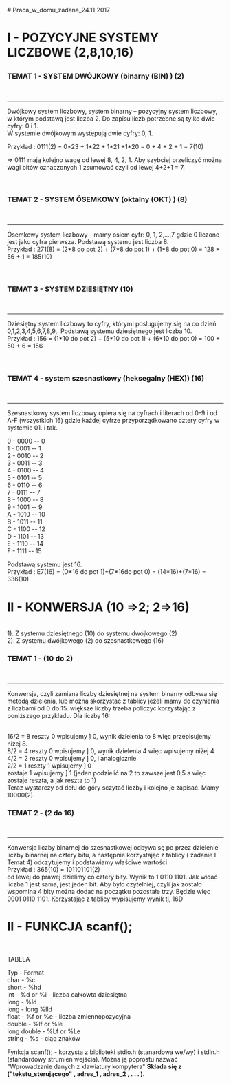 <p># Praca_w_domu_zadana_24.11.2017<p>

 <p>   <h1> I - POZYCYJNE SYSTEMY LICZBOWE (2,8,10,16) <br><p></h1>

<p><h3>TEMAT 1 - SYSTEM DWÓJKOWY (binarny (BIN) ) (2) </h3><br><hr>
  Dwójkowy system liczbowy, system binarny – pozycyjny system liczbowy, w którym podstawą jest liczba 2. Do zapisu liczb potrzebne są tylko dwie cyfry: 0 i 1. <br>
  W systemie dwójkowym występują dwie cyfry: 0, 1. <br>
  <p>Przykład : 0111(2) = 0*23 + 1*22 + 1*21 +1*20 = 0 + 4 + 2 + 1 = 7(10) <br><p> => 0111 mają kolejno wagę od lewej 8, 4, 2, 1. Aby szybciej przeliczyć można wagi bitów oznaczonych 1 zsumować czyli od lewej 4+2+1 = 7. 
  <br><br><br><p>
<p>  <h3>TEMAT 2 - SYSTEM ÓSEMKOWY (oktalny (OKT) ) (8)</h3><br><hr>
 Ósemkowy system liczbowy - mamy osiem cyfr: 0, 1, 2,…,7 gdzie 0 liczone jest jako cyfra pierwsza. Podstawą systemu jest liczba 8. <br>
  Przykład : 271(8) = (2*8 do pot 2) + (7*8 do pot 1) + (1*8 do pot 0) = 128 + 56 + 1 = 185(10)
  <br><br><br><p>
<p>  <h3>TEMAT 3 - SYSTEM DZIESIĘTNY (10)</h3> <br><hr>
    Dziesiętny system liczbowy to cyfry, którymi posługujemy się na co dzień. 0,1,2,3,4,5,6,7,8,9,. Podstawą systemu dziesiętnego jest liczba 10.<br>
  Przykład : 156 = (1*10 do pot 2) + (5*10 do pot 1) + (6*10 do pot 0) = 100 + 50 + 6 = 156
<br><br><br><p>
<p><h3> TEMAT 4 - system szesnastkowy (heksegalny (HEX)) (16)</h3><br><hr>
    Szesnastkowy system liczbowy opiera się na cyfrach i literach od 0-9 i od A-F (wszystkich 16) gdzie każdej cyfrze przyporządkowano cztery cyfry w systemie 01. i tak. <br><p>
    <p>0 - 0000 -- 0<br>
    1 - 0001 -- 1<br>
    2 - 0010 -- 2<br>
    3 - 0011 -- 3<br>
    4 - 0100 -- 4<br>
    5 - 0101 -- 5<br>
    6 - 0110 -- 6<br>
    7 - 0111 -- 7<br>
    8 - 1000 -- 8<br>
    9 - 1001 -- 9<br>
    A - 1010 -- 10<br>
    B - 1011 -- 11<br>
    C - 1100 -- 12<br>
    D - 1101 -- 13<br>
    E - 1110 -- 14<br>
    F - 1111 -- 15<br><p>
   <p> Podstawą systemu jest 16. <br>
      Przykład : E7(16) = (D*16 do pot 1)+(7*16do pot 0) = (14*16)+(7*16) = 336(10)<br><p>
       
       
 <p> <h1>II - KONWERSJA (10 =>2; 2=>16)</h1><br>
    1). Z systemu dziesiętnego (10) do systemu dwójkowego (2) <br>
    2). Z systemu dwójkowego (2) do szesnastkowego (16)<br><p> 
 
 <p> <h3>TEMAT 1 - (10 do 2)</h3><br><hr>
 
 Konwersja, czyli zamiana liczby dziesiętnej na system binarny odbywa się metodą dzielenia, lub można skorzystać z tablicy jeżeli mamy do czynienia z liczbami od 0 do 15. większe liczby trzeba policzyć korzystając z poniższego przykładu. 
 Dla liczby 16:<p> <br>
 16/2 = 8 reszty 0 wpisujemy ] 0, wynik dzielenia to 8 więc przepisujemy niżej 8.<br>
  8/2 = 4 reszty 0 wpisujemy ] 0, wynik dzielenia 4 więc wpisujemy niżej 4<br>
  4/2 = 2 reszty 0 wpisujemy ] 0, i analogicznie<br>
  2/2 = 1 reszty 1 wpisujemy ] 0 <br>
  zostaje 1        wpisujemy ] 1 (jeden podzielić na 2 to zawsze jest 0,5 a więc zostaje reszta, a jak reszta to 1)<br>
  Teraz wystarczy od dołu do góry sczytać liczby i kolejno je zapisać. Mamy 10000(2). <br>
 
 <p><h3>TEMAT 2 - (2 do 16)</h3><br><hr><p>
 
 <p>Konwersja liczby binarnej do szesnastkowej odbywa sę po przez dzielenie liczby binarnej na cztery bitu, a następnie korzystając z tablicy ( zadanie I Temat 4) odczytujemy i podstawiamy właściwe wartości. <br>
 Przykład :  365(10) = 101101101(2)<br>
 od lewej do prawej dzielimy co cztery bity. Wynik to 1 0110 1101. Jak widać liczba 1 jest sama, jest jeden bit. Aby było czytelniej, czyli jak zostało wspomina 4 bity można dodać na początku pozostałe trzy. Będzie więc 0001 0110 1101. Korzystając z tablicy wypisujemy wynik tj, 16D<br><p>
  
<p> <h1>II - FUNKCJA  scanf();</h1><br><p>
 TABELA
<p>Typ   -   Format <br>
char   -    %c <br>
short   -    %hd<br>
int   -    %d or %i - liczba całkowta dziesiętna<br>
long   -    %ld  <br>
long   -    long %lld <br>
float   -    %f or %e - liczba zmiennopozycyjna<br>
double   -    %lf or %le<br>
long double   -    %Lf or %Le<br>
string   -    %s - ciąg znaków<br><p>
Fynkcja scanf(); - korzysta z biblioteki stdio.h (stanardowa we/wy) i stdin.h (standardowy strumień wejścia). Można ją poprostu nazwać "Wprowadzanie danych z klawiatury kompytera" <b>
 Składa się z ("tekstu_sterującego" , adres_1 , adres_2 , . . . ). 
